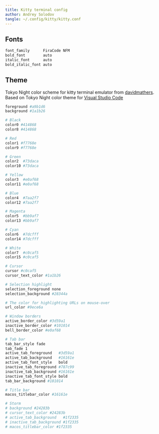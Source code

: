 ```yaml
---
title: Kitty terminal config
author: Andrey Solodov
tangle: ~/.config/kitty/kitty.conf
---
```


## Fonts

```sh 
font_family      FiraCode NFM
bold_font        auto
italic_font      auto
bold_italic_font auto
```

## Theme
Tokyo Night color scheme for kitty terminal emulator from [davidmathers](https://github.com/davidmathers/tokyo-night-kitty-theme).
Based on Tokyo Night color theme for [Visual Studio Code](https://github.com/enkia/tokyo-night-vscode-theme)

```sh
foreground #a9b1d6
background #1a1b26

# Black
color0 #414868
color8 #414868

# Red
color1 #f7768e
color9 #f7768e

# Green
color2  #73daca
color10 #73daca

# Yellow
color3  #e0af68
color11 #e0af68

# Blue
color4  #7aa2f7
color12 #7aa2f7

# Magenta
color5  #bb9af7
color13 #bb9af7

# Cyan
color6  #7dcfff
color14 #7dcfff

# White
color7  #c0caf5
color15 #c0caf5

# Cursor
cursor #c0caf5
cursor_text_color #1a1b26

# Selection highlight
selection_foreground none
selection_background #28344a

# The color for highlighting URLs on mouse-over
url_color #9ece6a

# Window borders
active_border_color #3d59a1
inactive_border_color #101014
bell_border_color #e0af68

# Tab bar
tab_bar_style fade
tab_fade 1
active_tab_foreground   #3d59a1
active_tab_background   #16161e
active_tab_font_style   bold
inactive_tab_foreground #787c99
inactive_tab_background #16161e
inactive_tab_font_style bold
tab_bar_background #101014

# Title bar
macos_titlebar_color #16161e

# Storm
# background #24283b
# cursor_text_color #24283b
# active_tab_background   #1f2335
# inactive_tab_background #1f2335
# macos_titlebar_color #1f2335
```
